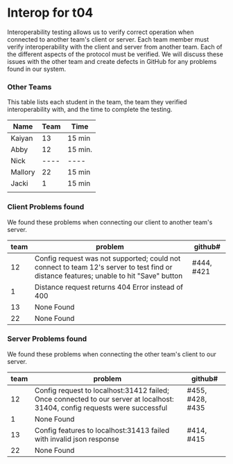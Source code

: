 # Interop for t04

Interoperability testing allows us to verify correct operation when connected to another team's client or server.
Each team member must verify interoperability with the client and server from another team.
Each of the different aspects of the protocol must be verified.
We will discuss these issues with the other team and create defects in GitHub for any problems found in our system.
 
### Other Teams

This table lists each student in the team, the team they verified interoperability with, and the time to complete the testing.

| Name | Team | Time |
| ---- | ---- | ---- |
| Kaiyan | 13 | 15 min |
| Abby | 12 | 15 min. |
| Nick | ---- | ---- |
| Mallory | 22 | 15 min |
| Jacki | 1 | 15 min |
|  |  | |


### Client Problems found

We found these problems when connecting our client to another team's server.

| team | problem | github# |
| ---- | ---- | ---- |
| 12 | Config request was not supported; could not connect to team 12's server to test find or distance features; unable to hit "Save" button | #444, #421 |
| 1 | Distance request returns 404 Error instead of 400 | |
| 13| None Found | |
| 22 | None Found | |


### Server Problems found

We found these problems when connecting the other team's client to our server.

| team |  problem | github# |
| ---- | ---- | ---- |
| 12 | Config request to localhost:31412 failed; Once connected to our server at localhost: 31404, config requests were successful | #455, #428, #435 |
| 1 | None Found | |
| 13 | Config features to localhost:31413 failed with invalid json response | #414, #415 |
| 22 | None Found | |
